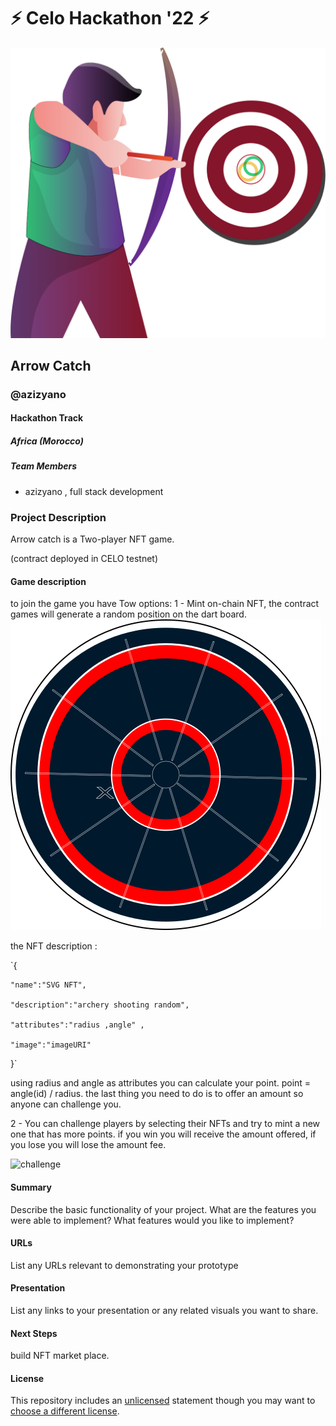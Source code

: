 
# ⚡ Celo Hackathon '22 ⚡

![home](https://github.com/azizyano/build-with-celo-hackathon/blob/main/Arrow_Catch/project/components/assets/home.png)

## Arrow Catch

### @azizyano
#### Hackathon Track

##### Africa (Morocco)

##### Team Members
- azizyano , full stack development

### Project Description
Arrow catch is a Two-player NFT game. 

(contract deployed in CELO testnet)

#### Game description
to join the game you have Tow options:
1 - Mint on-chain NFT, the contract games will generate a random position on the dart board.
![dart board](https://github.com/azizyano/build-with-celo-hackathon/blob/main/Arrow_Catch/project/components/assets/dart_board.png)

the NFT description :

`{

    "name":"SVG NFT",

    "description":"archery shooting random",

    "attributes":"radius ,angle" ,

    "image":"imageURI"

}`

using radius and angle as attributes you can calculate your point. point = angle(id) / radius. the last thing you need to do is to offer an amount so anyone can challenge you.

2 - You can challenge players by selecting their NFTs and try to mint a new one that has more points. if you win you will receive the amount offered, if you lose you will lose the amount fee.

 ![challenge](https://github.com/azizyano/build-with-celo-hackathon/blob/main/Arrow_Catch/project/components/assets/challenge.png.png)

#### Summary
Describe the basic functionality of your project. What are the features you were able to implement? What features would you like to implement?

#### URLs
List any URLs relevant to demonstrating your prototype

#### Presentation
List any links to your presentation or any related visuals you want to share.

#### Next Steps
build NFT market place.

#### License
This repository includes an [unlicensed](http://unlicense.org/) statement though you may want to [choose a different license](https://choosealicense.com/).
